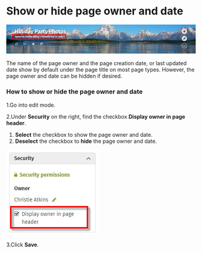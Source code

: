# Show or hide page owner and date

![](../../.gitbook/assets/1%20%2846%29.jpg)



The name of the page owner and the page creation date, or last updated date show by default under the page title on most page types. However, the page owner and date can be hidden if desired.

### How to show or hide the page owner and date

1.Go into edit mode.

2.Under **Security** on the right, find the checkbox **Display owner in page header**.

1. **Select** the checkbox to show the page owner and date.
2. **Deselect** the checkbox to **hide** the page owner and date. 

![](../../.gitbook/assets/2%20%2821%29.jpg)



3.Click **Save**.

